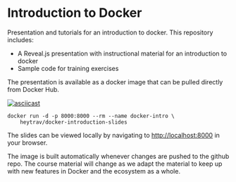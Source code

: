 # Introduction to Docker

Presentation and tutorials for an introduction to docker.  This repository includes:

* A Reveal.js presentation with instructional material for an introduction to
  docker
* Sample code for training exercises

The presentation is available as a docker image that can be pulled directly
from Docker Hub. 

[![asciicast](https://asciinema.org/a/119477.png)](https://asciinema.org/a/119477?autoplay=1&loop=1)

```
docker run -d -p 8000:8000 --rm --name docker-intro \
    heytrav/docker-introduction-slides
```

The slides can be viewed locally by navigating to
[http://localhost:8000](http://localhost:8000) in your browser.

The image is built automatically whenever changes are pushed to the github
repo. The course material will change as we adapt the material to keep up with
new features in Docker and the ecosystem as a whole.
